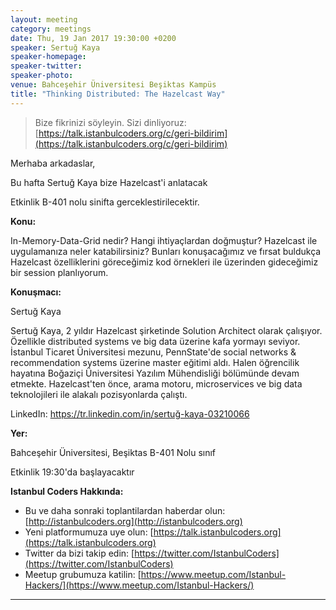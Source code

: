 ```yaml
---
layout: meeting
category: meetings
date: Thu, 19 Jan 2017 19:30:00 +0200
speaker: Sertuğ Kaya
speaker-homepage:
speaker-twitter:
speaker-photo:
venue: Bahceşehir Üniversitesi Beşiktas Kampüs
title: "Thinking Distributed: The Hazelcast Way"
---
```


> Bize fikrinizi söyleyin. Sizi dinliyoruz: [https://talk.istanbulcoders.org/c/geri-bildirim](https://talk.istanbulcoders.org/c/geri-bildirim)

Merhaba arkadaslar,

Bu hafta Sertuğ Kaya bize Hazelcast'i anlatacak

Etkinlik B-401 nolu sinifta gerceklestirilecektir.

**Konu:**

In-Memory-Data-Grid nedir? Hangi ihtiyaçlardan doğmuştur? Hazelcast ile uygulamanıza neler katabilirsiniz? Bunları konuşacağımız ve fırsat buldukça Hazelcast özelliklerini göreceğimiz kod örnekleri ile üzerinden gideceğimiz bir session planlıyorum.

**Konuşmacı:**

Sertuğ Kaya

Sertuğ Kaya, 2 yıldır Hazelcast şirketinde Solution Architect olarak çalışıyor. Özellikle distributed systems ve big data üzerine kafa yormayı seviyor. İstanbul Ticaret Üniversitesi mezunu, PennState'de social networks & recommendation systems üzerine master eğitimi aldı. Halen öğrencilik hayatına Boğaziçi Üniversitesi Yazılım Mühendisliği bölümünde devam etmekte. Hazelcast'ten önce, arama motoru, microservices ve big data teknolojileri ile alakalı pozisyonlarda çalıştı.

LinkedIn: https://tr.linkedin.com/in/sertuğ-kaya-03210066


**Yer:**

Bahceşehir Üniversitesi, Beşiktas B-401 Nolu sınıf

Etkinlik 19:30'da başlayacaktır

**Istanbul Coders Hakkında:**

- Bu ve daha sonraki toplantilardan haberdar olun: [http://istanbulcoders.org](http://istanbulcoders.org)
- Yeni platformumuza uye olun: [https://talk.istanbulcoders.org](https://talk.istanbulcoders.org)
- Twitter da bizi takip edin: [https://twitter.com/IstanbulCoders](https://twitter.com/IstanbulCoders)
- Meetup grubumuza katilin: [https://www.meetup.com/Istanbul-Hackers/](https://www.meetup.com/Istanbul-Hackers/)

----
